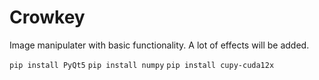 # Crowkey

Image manipulater with basic functionality. A lot of effects will be added.

`pip install PyQt5` `pip install numpy` `pip install cupy-cuda12x`
